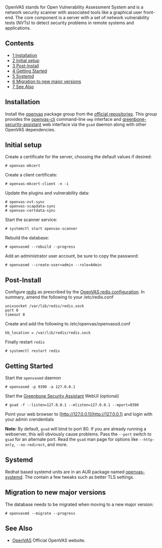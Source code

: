 OpenVAS stands for Open Vulnerability Assessment System and is a network security scanner with associated tools like a graphical user front-end. The core component is a server with a set of network vulnerability tests (NVTs) to detect security problems in remote systems and applications.

## Contents

*   [1 Installation](#Installation)
*   [2 Initial setup](#Initial_setup)
*   [3 Post-Install](#Post-Install)
*   [4 Getting Started](#Getting_Started)
*   [5 Systemd](#Systemd)
*   [6 Migration to new major versions](#Migration_to_new_major_versions)
*   [7 See Also](#See_Also)

## Installation

Install the [openvas](https://www.archlinux.org/groups/x86_64/openvas/) package group from the [official repositories](/index.php/Official_repositories "Official repositories"). This group provides the [openvas-cli](https://www.archlinux.org/packages/?name=openvas-cli) command-line `omp` interface and [greenbone-security-assistant](https://www.archlinux.org/packages/?name=greenbone-security-assistant) web interface via the `gsad` daemon along with other OpenVAS dependencies.

## Initial setup

Create a certificate for the server, choosing the default values if desired:

```
# openvas-mkcert

```

Create a client certificate:

```
# openvas-mkcert-client -n -i

```

Update the plugins and vulnerability data:

```
# openvas-nvt-sync
# openvas-scapdata-sync
# openvas-certdata-sync

```

Start the scanner service:

```
# systemctl start openvas-scanner

```

Rebuild the database:

```
# openvasmd --rebuild --progress

```

Add an administrator user account, be sure to copy the password:

```
# openvasmd --create-user=admin --role=Admin

```

## Post-Install

Configure [redis](https://www.archlinux.org/packages/?name=redis) as prescribed by the [OpenVAS redis configuration](https://svn.wald.intevation.org/svn/openvas/tags/openvas-scanner-release-5.0.3/doc/redis_config.txt). In summary, amend the following to your /etc/redis.conf

```
unixsocket /var/lib/redis/redis.sock
port 0
timeout 0

```

Create and add the following to /etc/openvas/openvassd.conf

```
kb_location = /var/lib/redis/redis.sock

```

Finally restart `redis`

```
# systemctl restart redis

```

## Getting Started

Start the `openvasmd` daemon

```
# openvasmd -p 9390 -a 127.0.0.1

```

Start the [Greenbone Security Assistant](http://www.greenbone.net/technology/openvas.html) WebUI (optional)

```
# gsad -f --listen=127.0.0.1 --mlisten=127.0.0.1 --mport=9390

```

Point your web browser to [http://127.0.0.1](http://127.0.0.1) and login with your admin crendentials

**Note:** By default, `gsad` will bind to port 80\. If you are already running a webserver, this will obviously cause problems. Pass the `--port` switch to `gsad` for an alternate port. Read the `gsad` man page for options like `--http-only`, `--no-redirect`, and more.

## Systemd

Redhat based systemd units are in an AUR package named [openvas-systemd](https://aur.archlinux.org/packages/openvas-systemd/). The contain a few tweaks such as better TLS settings.

## Migration to new major versions

The database needs to be migrated when moving to a new major version:

```
# openvasmd --migrate --progress

```

## See Also

*   [OpenVAS](http://www.openvas.org/) Official OpenVAS website.